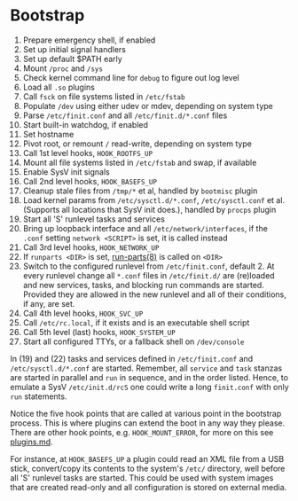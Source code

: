 Bootstrap
=========

1. Prepare emergency shell, if enabled
2. Set up initial signal handlers
3. Set up default $PATH early
4. Mount `/proc` and `/sys`
5. Check kernel command line for `debug` to figure out log level
6. Load all `.so` plugins
7. Call `fsck` on file systems listed in `/etc/fstab`
8. Populate `/dev` using either udev or mdev, depending on system type
9. Parse `/etc/finit.conf` and all `/etc/finit.d/*.conf` files
10. Start built-in watchdog, if enabled
11. Set hostname
12. Pivot root, or remount `/` read-write, depending on system type
13. Call 1st level hooks, `HOOK_ROOTFS_UP`
14. Mount all file systems listed in `/etc/fstab` and swap, if available
15. Enable SysV init signals
16. Call 2nd level hooks, `HOOK_BASEFS_UP`
17. Cleanup stale files from `/tmp/*` et al, handled by `bootmisc` plugin
18. Load kernel params from `/etc/sysctl.d/*.conf`, `/etc/sysctl.conf`
    et al. (Supports all locations that SysV init does.), handled by
    `procps` plugin
19. Start all 'S' runlevel tasks and services
20. Bring up loopback interface and all `/etc/network/interfaces`, if
    the `.conf` setting `network <SCRIPT>` is set, it is called instead
21. Call 3rd level hooks, `HOOK_NETWORK_UP`
22. If `runparts <DIR>` is set, [run-parts(8)][] is called on `<DIR>`
23. Switch to the configured runlevel from `/etc/finit.conf`, default 2.
    At every runlevel change all `*.conf` files in `/etc/finit.d/` are
    (re)loaded and new services, tasks, and blocking run commands are
    started.  Provided they are allowed in the new runlevel and all of
    their conditions, if any, are set.
24. Call 4th level hooks, `HOOK_SVC_UP`
25. Call `/etc/rc.local`, if it exists and is an executable shell script
26. Call 5th level (last) hooks, `HOOK_SYSTEM_UP`
27. Start all configured TTYs, or a fallback shell on `/dev/console`

In (19) and (22) tasks and services defined in `/etc/finit.conf` and
`/etc/sysctl.d/*.conf` are started.  Remember, all `service` and `task`
stanzas are started in parallel and `run` in sequence, and in the order
listed.  Hence, to emulate a SysV `/etc/init.d/rcS` one could write a
long `finit.conf` with only `run` statements.

Notice the five hook points that are called at various point in the
bootstrap process.  This is where plugins can extend the boot in any way
they please.  There are other hook points, e.g. `HOOK_MOUNT_ERROR`, for
more on this see [plugins.md](plugins.md).

For instance, at `HOOK_BASEFS_UP` a plugin could read an XML file from a
USB stick, convert/copy its contents to the system's `/etc/` directory,
well before all 'S' runlevel tasks are started.  This could be used with
system images that are created read-only and all configuration is stored
on external media.

[run-parts(8)]: http://manpages.debian.org/cgi-bin/man.cgi?query=run-parts

